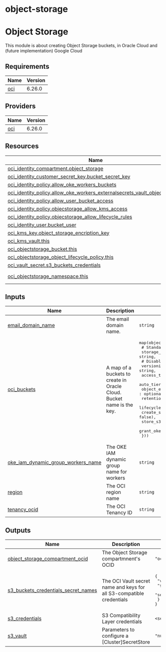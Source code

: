 # object-storage

<!-- BEGIN_TF_DOCS -->
# Object Storage

This module is about creating Object Storage buckets, in Oracle Cloud and (future implementation) Google Cloud

## Requirements

| Name | Version |
|------|---------|
| <a name="requirement_oci"></a> [oci](#requirement\_oci) | 6.26.0 |

## Providers

| Name | Version |
|------|---------|
| <a name="provider_oci"></a> [oci](#provider\_oci) | 6.26.0 |

## Resources

| Name | Type |
|------|------|
| [oci_identity_compartment.object_storage](https://registry.terraform.io/providers/oracle/oci/6.26.0/docs/resources/identity_compartment) | resource |
| [oci_identity_customer_secret_key.bucket_secret_key](https://registry.terraform.io/providers/oracle/oci/6.26.0/docs/resources/identity_customer_secret_key) | resource |
| [oci_identity_policy.allow_oke_workers_buckets](https://registry.terraform.io/providers/oracle/oci/6.26.0/docs/resources/identity_policy) | resource |
| [oci_identity_policy.allow_oke_workers_externalsecrets_vault_object_storage](https://registry.terraform.io/providers/oracle/oci/6.26.0/docs/resources/identity_policy) | resource |
| [oci_identity_policy.allow_user_bucket_access](https://registry.terraform.io/providers/oracle/oci/6.26.0/docs/resources/identity_policy) | resource |
| [oci_identity_policy.objecstorage_allow_kms_access](https://registry.terraform.io/providers/oracle/oci/6.26.0/docs/resources/identity_policy) | resource |
| [oci_identity_policy.objecstorage_allow_lifecycle_rules](https://registry.terraform.io/providers/oracle/oci/6.26.0/docs/resources/identity_policy) | resource |
| [oci_identity_user.bucket_user](https://registry.terraform.io/providers/oracle/oci/6.26.0/docs/resources/identity_user) | resource |
| [oci_kms_key.object_storage_encription_key](https://registry.terraform.io/providers/oracle/oci/6.26.0/docs/resources/kms_key) | resource |
| [oci_kms_vault.this](https://registry.terraform.io/providers/oracle/oci/6.26.0/docs/resources/kms_vault) | resource |
| [oci_objectstorage_bucket.this](https://registry.terraform.io/providers/oracle/oci/6.26.0/docs/resources/objectstorage_bucket) | resource |
| [oci_objectstorage_object_lifecycle_policy.this](https://registry.terraform.io/providers/oracle/oci/6.26.0/docs/resources/objectstorage_object_lifecycle_policy) | resource |
| [oci_vault_secret.s3_buckets_credentials](https://registry.terraform.io/providers/oracle/oci/6.26.0/docs/resources/vault_secret) | resource |
| [oci_objectstorage_namespace.this](https://registry.terraform.io/providers/oracle/oci/6.26.0/docs/data-sources/objectstorage_namespace) | data source |

## Inputs

| Name | Description | Type | Default | Required |
|------|-------------|------|---------|:--------:|
| <a name="input_email_domain_name"></a> [email\_domain\_name](#input\_email\_domain\_name) | The email domain name. | `string` | n/a | yes |
| <a name="input_oci_buckets"></a> [oci\_buckets](#input\_oci\_buckets) | A map of a buckets to create in Oracle Cloud. Bucket name is the key. | <pre>map(object({<br/>    # Standard, Archive<br/>    storage_tier : string,<br/>    # Disabled, Enabled, Suspended<br/>    versioning : string,<br/>    access_type : optional(string, "NoPublicAccess"),<br/>    auto_tiering : optional(string, "Disabled"),<br/>    object_events_enabled : optional(bool, false),<br/>    retention : optional(string),<br/>    lifecycle : optional(string),<br/>    create_s3_access_key : optional(bool, false),<br/>    store_s3_credentials_in_vault : optional(bool, true),<br/>    grant_oke_workers_access : optional(bool, false)<br/>  }))</pre> | n/a | yes |
| <a name="input_oke_iam_dynamic_group_workers_name"></a> [oke\_iam\_dynamic\_group\_workers\_name](#input\_oke\_iam\_dynamic\_group\_workers\_name) | The OKE IAM dynamic group name for workers | `string` | n/a | yes |
| <a name="input_region"></a> [region](#input\_region) | The OCI region name | `string` | n/a | yes |
| <a name="input_tenancy_ocid"></a> [tenancy\_ocid](#input\_tenancy\_ocid) | The OCI Tenancy ID | `string` | n/a | yes |

## Outputs

| Name | Description | Value | Sensitive |
|------|-------------|-------|:---------:|
| <a name="output_object_storage_compartment_ocid"></a> [object\_storage\_compartment\_ocid](#output\_object\_storage\_compartment\_ocid) | The Object Storage compartmnent's OCID | `"ocid1.compartment.oc1..aaaaaaaafdhn4u7r4g97ffh5gnxxakovn80f350220w7nqdjx9o0fgsb8o1e"` | no |
| <a name="output_s3_buckets_credentials_secret_names"></a> [s3\_buckets\_credentials\_secret\_names](#output\_s3\_buckets\_credentials\_secret\_names) | The OCI Vault secret name and keys for all S3-compatible credentials | <pre>{<br/>  "velero": {<br/>    "secret_key": "s3_credentials",<br/>    "secret_name": "S3CredentialsVelero"<br/>  }<br/>}</pre> | no |
| <a name="output_s3_credentials"></a> [s3\_credentials](#output\_s3\_credentials) | S3 Compatibility Layer credentials | `<sensitive>` | yes |
| <a name="output_s3_vault"></a> [s3\_vault](#output\_s3\_vault) | Parameters to configure a [Cluster]SecretStore | `"null"` | no |
<!-- END_TF_DOCS -->
